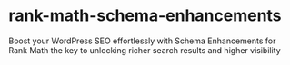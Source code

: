 # rank-math-schema-enhancements
Boost your WordPress SEO effortlessly with Schema Enhancements for Rank Math the key to unlocking richer search results and higher visibility
